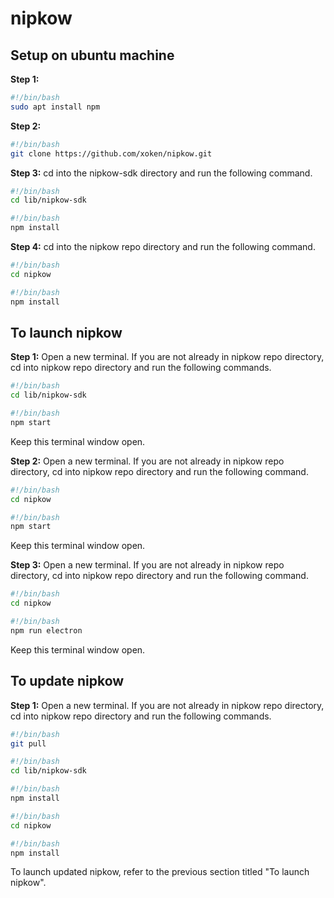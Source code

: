 # nipkow

## Setup on ubuntu machine

**Step 1:**

```bash
#!/bin/bash
sudo apt install npm
```

**Step 2:**

```bash
#!/bin/bash
git clone https://github.com/xoken/nipkow.git
```

**Step 3:**
cd into the nipkow-sdk directory and run the following command.

```bash
#!/bin/bash
cd lib/nipkow-sdk
```

```bash
#!/bin/bash
npm install
```

**Step 4:**
cd into the nipkow repo directory and run the following command.

```bash
#!/bin/bash
cd nipkow
```

```bash
#!/bin/bash
npm install
```

## To launch nipkow

**Step 1:**
Open a new terminal.
If you are not already in nipkow repo directory, cd into nipkow repo directory and run the following commands.

```bash
#!/bin/bash
cd lib/nipkow-sdk
```

```bash
#!/bin/bash
npm start
```

Keep this terminal window open.

**Step 2:**
Open a new terminal.
If you are not already in nipkow repo directory, cd into nipkow repo directory and run the following command.

```bash
#!/bin/bash
cd nipkow
```

```bash
#!/bin/bash
npm start
```

Keep this terminal window open.

**Step 3:**
Open a new terminal.
If you are not already in nipkow repo directory, cd into nipkow repo directory and run the following command.

```bash
#!/bin/bash
cd nipkow
```

```bash
#!/bin/bash
npm run electron
```

Keep this terminal window open.

## To update nipkow

**Step 1:**
Open a new terminal.
If you are not already in nipkow repo directory, cd into nipkow repo directory and run the following commands.

```bash
#!/bin/bash
git pull
```

```bash
#!/bin/bash
cd lib/nipkow-sdk
```

```bash
#!/bin/bash
npm install
```

```bash
#!/bin/bash
cd nipkow
```

```bash
#!/bin/bash
npm install
```

To launch updated nipkow, refer to the previous section titled "To launch nipkow".
